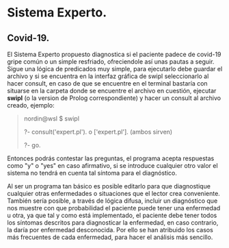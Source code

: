 # Sistema Experto. 

## Covid-19.

El Sistema Experto propuesto diagnostica si el paciente padece de covid-19
gripe común o un simple resfriado, ofreciendole así unas pautas a seguir.
Sigue una lógica de predicados muy simple, para ejecutarlo debe guardar el archivo y si se encuentra en la interfaz gráfica de swipl seleccionarlo al hacer consult, en caso de que se encuentre en el terminal bastaría con situarse en la carpeta donde se encuentre el archivo en cuestión, ejecutar **swipl** (o la version de Prolog correspondiente) y hacer un consult al archivo creado, ejemplo:

>nordin@wsl $ swipl
>
>?- consult('expert.pl'). o ['expert.pl']. (ambos sirven)
>
>?- go.

Entonces podrás contestar las preguntas, el programa acepta respuestas como "y" o "yes" en caso afirmativo, si se introduce cualquier otro valor el sistema no tendrá en cuenta tal síntoma para el diagnóstico.

Al ser un programa tan básico es posible editarlo para que diagnostique cualquier otras enfermedades o situaciones que el lector crea conveniente. También sería posible, a través de lógica difusa, incluir un diagnóstico que nos muestre con que probabilidad el paciente puede tener una enfermedad u otra, ya que tal y como está implementado, el paciente debe tener todos los síntomas descritos para diagnosticar la enfermedad, en caso contrario, la daría por enfermedad desconocida. Por ello se han atribuido los casos más frecuentes de cada enfermedad, para hacer el análisis más sencillo.  